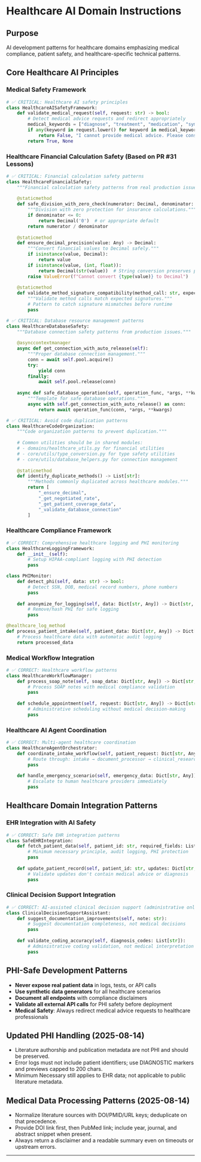 # Healthcare AI Domain Instructions

## Purpose

AI development patterns for healthcare domains emphasizing medical compliance, patient safety, and healthcare-specific technical patterns.

## Core Healthcare AI Principles

### Medical Safety Framework

```python
# ✅ CRITICAL: Healthcare AI safety principles
class HealthcareAISafetyFramework:
    def validate_medical_request(self, request: str) -> bool:
        # Detect medical advice requests and redirect appropriately
        medical_keywords = ["diagnose", "treatment", "medication", "symptoms"]
        if any(keyword in request.lower() for keyword in medical_keywords):
            return False, "I cannot provide medical advice. Please consult with a healthcare professional."
        return True, None
```

### Healthcare Financial Calculation Safety (Based on PR #31 Lessons)

```python
# ✅ CRITICAL: Financial calculation safety patterns
class HealthcareFinancialSafety:
    """Financial calculation safety patterns from real production issues."""
    
    @staticmethod
    def safe_division_with_zero_check(numerator: Decimal, denominator: Decimal) -> Decimal:
        """Division with zero protection for insurance calculations."""
        if denominator <= 0:
            return Decimal('0')  # or appropriate default
        return numerator / denominator
    
    @staticmethod
    def ensure_decimal_precision(value: Any) -> Decimal:
        """Convert financial values to Decimal safely."""
        if isinstance(value, Decimal):
            return value
        if isinstance(value, (int, float)):
            return Decimal(str(value))  # String conversion preserves precision
        raise ValueError(f"Cannot convert {type(value)} to Decimal")
    
    @staticmethod
    def validate_method_signature_compatibility(method_call: str, expected_params: List[str]) -> bool:
        """Validate method calls match expected signatures."""
        # Pattern to catch signature mismatches before runtime
        pass

# ✅ CRITICAL: Database resource management patterns
class HealthcareDatabaseSafety:
    """Database connection safety patterns from production issues."""
    
    @asynccontextmanager
    async def get_connection_with_auto_release(self):
        """Proper database connection management."""
        conn = await self.pool.acquire()
        try:
            yield conn
        finally:
            await self.pool.release(conn)
    
    async def safe_database_operation(self, operation_func, *args, **kwargs):
        """Template for safe database operations."""
        async with self.get_connection_with_auto_release() as conn:
            return await operation_func(conn, *args, **kwargs)

# ✅ CRITICAL: Avoid code duplication patterns
class HealthcareCodeOrganization:
    """Code organization patterns to prevent duplication."""
    
    # Common utilities should be in shared modules:
    # - domains/healthcare_utils.py for financial utilities
    # - core/utils/type_conversion.py for type safety utilities  
    # - core/utils/database_helpers.py for connection management
    
    @staticmethod
    def identify_duplicate_methods() -> List[str]:
        """Methods commonly duplicated across healthcare modules."""
        return [
            "_ensure_decimal",
            "_get_negotiated_rate", 
            "_get_patient_coverage_data",
            "_validate_database_connection"
        ]
```

### Healthcare Compliance Framework

```python
# ✅ CORRECT: Comprehensive healthcare logging and PHI monitoring
class HealthcareLoggingFramework:
    def __init__(self):
        # Setup HIPAA-compliant logging with PHI detection
        pass

class PHIMonitor:
    def detect_phi(self, data: str) -> bool:
        # Detect SSN, DOB, medical record numbers, phone numbers
        pass
    
    def anonymize_for_logging(self, data: Dict[str, Any]) -> Dict[str, Any]:
        # Remove/hash PHI for safe logging
        pass

@healthcare_log_method
def process_patient_intake(self, patient_data: Dict[str, Any]) -> Dict[str, Any]:
    # Process healthcare data with automatic audit logging
    return processed_data
```

### Medical Workflow Integration

```python
# ✅ CORRECT: Healthcare workflow patterns
class HealthcareWorkflowManager:
    def process_soap_note(self, soap_data: Dict[str, Any]) -> Dict[str, Any]:
        # Process SOAP notes with medical compliance validation
        pass
    
    def schedule_appointment(self, request: Dict[str, Any]) -> Dict[str, Any]:
        # Administrative scheduling without medical decision-making
        pass
```

### Healthcare AI Agent Coordination

```python
# ✅ CORRECT: Multi-agent healthcare coordination
class HealthcareAgentOrchestrator:
    def coordinate_intake_workflow(self, patient_request: Dict[str, Any]):
        # Route through: intake → document_processor → clinical_research_agent
        pass
    
    def handle_emergency_scenario(self, emergency_data: Dict[str, Any]):
        # Escalate to human healthcare providers immediately
        pass
```

## Healthcare Domain Integration Patterns

### EHR Integration with AI Safety

```python
# ✅ CORRECT: Safe EHR integration patterns
class SafeEHRIntegration:
    def fetch_patient_data(self, patient_id: str, required_fields: List[str]):
        # Minimum necessary principle, audit logging, PHI protection
        pass
    
    def update_patient_record(self, patient_id: str, updates: Dict[str, Any]):
        # Validate updates don't contain medical advice or diagnosis
        pass
```

### Clinical Decision Support Integration

```python
# ✅ CORRECT: AI-assisted clinical decision support (administrative only)
class ClinicalDecisionSupportAssistant:
    def suggest_documentation_improvements(self, note: str):
        # Suggest documentation completeness, not medical decisions
        pass
    
    def validate_coding_accuracy(self, diagnosis_codes: List[str]):
        # Administrative coding validation, not medical interpretation
        pass
```

## PHI-Safe Development Patterns

- **Never expose real patient data** in logs, tests, or API calls
- **Use synthetic data generators** for all healthcare scenarios
- **Document all endpoints** with compliance disclaimers
- **Validate all external API calls** for PHI safety before deployment
- **Medical Safety**: Always redirect medical advice requests to healthcare professionals

## Updated PHI Handling (2025-08-14)

- Literature authorship and publication metadata are not PHI and should be preserved.
- Error logs must not include patient identifiers; use DIAGNOSTIC markers and previews capped to 200 chars.
- Minimum Necessary still applies to EHR data; not applicable to public literature metadata.

## Medical Data Processing Patterns (2025-08-14)

- Normalize literature sources with DOI/PMID/URL keys; deduplicate on that precedence.
- Provide DOI link first, then PubMed link; include year, journal, and abstract snippet when present.
- Always return a disclaimer and a readable summary even on timeouts or upstream errors.

---
